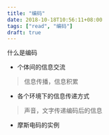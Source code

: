 ```yaml
---
title: "编码"
date: 2018-10-18T10:56:11+08:00
tags: ["read", "编码"]
draft: true
---
```

什么是编码
<!--more-->

+ 个体间的信息交流
 
>信息传播，信息积累

+ 各个环境下的信息传递方式

>声音，文字传递编码后的信息

+ 摩斯电码的实例
